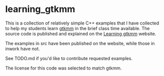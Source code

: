 # learning_gtkmm
This is a collection of relatively simple C++ examples that I have collected to help my students learn [gtkmm](https://github.com/GNOME/gtkmm) in the brief class time available. The source code is published and explained on the [Learning gtkmm](https://sites.google.com/view/learning-gtkmm) website.

The examples in src have been published on the website, while those in inwork have not. 

See TODO.md if you'd like to contribute requested examples.

The license for this code was selected to match gtkmm.
